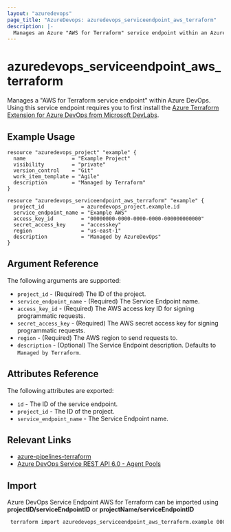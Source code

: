```yaml
---
layout: "azuredevops"
page_title: "AzureDevops: azuredevops_serviceendpoint_aws_terraform"
description: |-
  Manages an Azure "AWS for Terraform" service endpoint within an Azure DevOps organization.
---
```


# azuredevops_serviceendpoint_aws_terraform

Manages a "AWS for Terraform service endpoint" within Azure DevOps. Using this service endpoint requires you to first install the [Azure Terraform Extension for Azure DevOps from Microsoft DevLabs](https://marketplace.visualstudio.com/items?itemName=ms-devlabs.custom-terraform-tasks).

## Example Usage

```hcl
resource "azuredevops_project" "example" {
  name               = "Example Project"
  visibility         = "private"
  version_control    = "Git"
  work_item_template = "Agile"
  description        = "Managed by Terraform"
}

resource "azuredevops_serviceendpoint_aws_terraform" "example" {
  project_id            = azuredevops_project.example.id
  service_endpoint_name = "Example AWS"
  access_key_id         = "00000000-0000-0000-0000-000000000000"
  secret_access_key     = "accesskey"
  region                = "us-east-1"
  description           = "Managed by AzureDevOps"
}
```

## Argument Reference

The following arguments are supported:

* `project_id` - (Required) The ID of the project.
* `service_endpoint_name` - (Required) The Service Endpoint name.
* `access_key_id` - (Required) The AWS access key ID for signing programmatic requests.
* `secret_access_key` - (Required) The AWS secret access key for signing programmatic requests.
* `region` - (Required) The AWS region to send requests to.
* `description` - (Optional) The Service Endpoint description. Defaults to `Managed by Terraform`.

## Attributes Reference

The following attributes are exported:

* `id` - The ID of the service endpoint.
* `project_id` - The ID of the project.
* `service_endpoint_name` - The Service Endpoint name.

## Relevant Links
* [azure-pipelines-terraform](https://github.com/microsoft/azure-pipelines-terraform)
* [Azure DevOps Service REST API 6.0 - Agent Pools](https://docs.microsoft.com/en-us/rest/api/azure/devops/serviceendpoint/endpoints?view=azure-devops-rest-6.0)

## Import
Azure DevOps Service Endpoint AWS for Terraform can be imported using **projectID/serviceEndpointID** or **projectName/serviceEndpointID**

```sh
 terraform import azuredevops_serviceendpoint_aws_terraform.example 00000000-0000-0000-0000-000000000000/00000000-0000-0000-0000-000000000000
```

